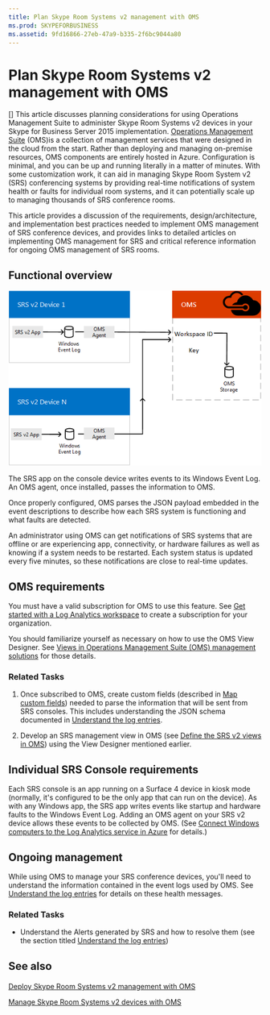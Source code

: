 ```yaml
---
title: Plan Skype Room Systems v2 management with OMS
ms.prod: SKYPEFORBUSINESS
ms.assetid: 9fd16866-27eb-47a9-b335-2f6bc9044a80
---
```



# Plan Skype Room Systems v2 management with OMS
[] This article discusses planning considerations for using Operations Management Suite to administer Skype Room Systems v2 devices in your Skype for Business Server 2015 implementation.
 [Operations Management Suite](https://docs.microsoft.com/en-us/azure/operations-management-suite/operations-management-suite-overview) (OMS)is a collection of management services that were designed in the cloud from the start. Rather than deploying and managing on-premise resources, OMS components are entirely hosted in Azure. Configuration is minimal, and you can be up and running literally in a matter of minutes. With some customization work, it can aid in managing Skype Room System v2 (SRS) conferencing systems by providing real-time notifications of system health or faults for individual room systems, and it can potentially scale up to managing thousands of SRS conference rooms.
  
    
    

This article provides a discussion of the requirements, design/architecture, and implementation best practices needed to implement OMS management of SRS conference devices, and provides links to detailed articles on implementing OMS management for SRS and critical reference information for ongoing OMS management of SRS rooms. 
## Functional overview


  
    
    
![diagram of SRS management using OMS](images/3f2ae1b8-61ea-4cd6-afb4-4bd75ccc746a.png)
  
    
    
The SRS app on the console device writes events to its Windows Event Log. An OMS agent, once installed, passes the information to OMS. 
  
    
    
Once properly configured, OMS parses the JSON payload embedded in the event descriptions to describe how each SRS system is functioning and what faults are detected. 
  
    
    
An administrator using OMS can get notifications of SRS systems that are offline or are experiencing app, connectivity, or hardware failures as well as knowing if a system needs to be restarted. Each system status is updated every five minutes, so these notifications are close to real-time updates.
  
    
    

## OMS requirements

You must have a valid subscription for OMS to use this feature. See  [Get started with a Log Analytics workspace](https://docs.microsoft.com/en-us/azure/log-analytics/log-analytics-get-started?toc=%2fazure%2foperations-management-suite%2ftoc.json) to create a subscription for your organization.
  
    
    
You should familiarize yourself as necessary on how to use the OMS View Designer. See  [Views in Operations Management Suite (OMS) management solutions](https://docs.microsoft.com/en-us/azure/operations-management-suite/operations-management-suite-solutions-resources-views) for those details.
  
    
    

### Related Tasks


1. Once subscribed to OMS, create custom fields (described in  [Map custom fields](deploy-skype-room-systems-v2-management-with-oms.md#Custom_fields)) needed to parse the information that will be sent from SRS consoles. This includes understanding the JSON schema documented in  [Understand the log entries](manage-skype-room-systems-v2-devices-with-oms.md#Telemetry).
    
  
2. Develop an SRS management view in OMS (see  [Define the SRS v2 views in OMS](deploy-skype-room-systems-v2-management-with-oms.md#Views)) using the View Designer mentioned earlier.
    
  

## Individual SRS Console requirements

Each SRS console is an app running on a Surface 4 device in kiosk mode (normally, it's configured to be the only app that can run on the device). As with any Windows app, the SRS app writes events like startup and hardware faults to the Windows Event Log. Adding an OMS agent on your SRS v2 device allows these events to be collected by OMS. (See  [Connect Windows computers to the Log Analytics service in Azure](https://docs.microsoft.com/en-us/azure/log-analytics/log-analytics-windows-agents) for details.)
  
    
    

## Ongoing management

While using OMS to manage your SRS conference devices, you'll need to understand the information contained in the event logs used by OMS. See  [Understand the log entries](manage-skype-room-systems-v2-devices-with-oms.md#Telemetry) for details on these health messages.
  
    
    

### Related Tasks


- Understand the Alerts generated by SRS and how to resolve them (see the section titled  [Understand the log entries](manage-skype-room-systems-v2-devices-with-oms.md#Telemetry))
    
  

## See also


#### 


  
    
    
 [Deploy Skype Room Systems v2 management with OMS](deploy-skype-room-systems-v2-management-with-oms.md)
  
    
    
 [Manage Skype Room Systems v2 devices with OMS](manage-skype-room-systems-v2-devices-with-oms.md)
